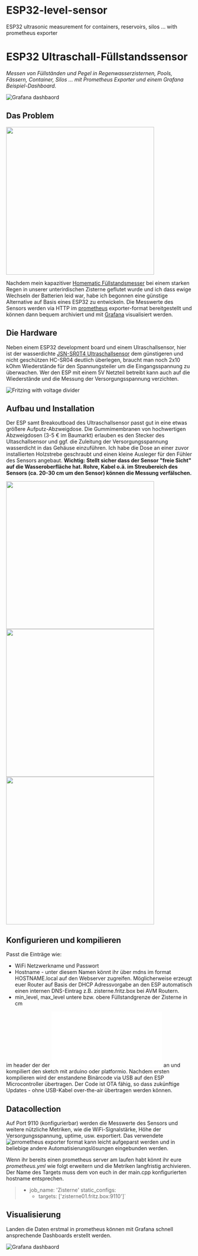 # ESP32-level-sensor
ESP32 ultrasonic measurement for containers, reservoirs, silos ... with prometheus exporter
# ESP32 Ultraschall-Füllstandssensor 

*Messen von Füllständen und Pegel in Regenwasserzisternen, Pools, Fässern, Container, Silos ... mit Prometheus Exporter und einem Grafana Beispiel-Dashboard.*

  ![Grafana dashbaord](/images/screenshot-grafana.png)
  
## Das Problem

 <img src="https://github.com/mlaber/ESP32-level-sensor/blob/main/images/old_sensor.jpg" width="400" height="400">

Nachdem mein kapazitiver [Homematic Füllstandsmesser](https://de.elv.com/elv-homematic-komplettbausatz-kapazitiver-fuellstandsmesser-hm-sen-wa-od-fuer-smart-home-hausautomation-104945) bei einem starken Regen in unserer unterirdischen Zisterne geflutet wurde und ich dass ewige Wechseln der Batterien leid war, habe ich begonnen eine günstige Alternative auf Basis eines ESP32 zu entwickeln. Die Messwerte des Sensors werden via HTTP im [prometheus](https://prometheus.io) exporter-format bereitgestellt und können dann bequem archiviert und mit [Grafana](https://grafana.com) visualisiert werden. 


## Die Hardware

Neben einem ESP32 development board und einem Ulraschallsensor, hier ist der wasserdichte [JSN-SR0T4 Ultraschallsensor](https://www.amazon.de/DollaTek-Wasserdichter-Ultraschall-Abstandssensor-Messwandler-Modul-Arduino/dp/B07PMGJ231) dem günstigeren und nicht geschützen HC-SR04 deutlich überlegen, braucht man noch 2x10 kOhm Wiederstände für den Spannungsteiler um die Eingangsspannung zu überwachen. Wer den ESP mit einem 5V Netzteil betreibt kann auch auf die Wiederstände und die Messung der Versorgungsspannung verzichten.

![Fritzing with voltage divider](/fritzing/zisterne01-voltage-divider.png)




## Aufbau und Installation

Der ESP samt Breakoutboad des Ultraschallsensor passt gut in eine etwas größere Aufputz-Abzweigdose. Die Gummimembranen von hochwertigen Abzweigdosen (3-5 € im Baumarkt) erlauben es den Stecker des Ultaschallsensor und ggf. die Zuleitung der Versorgungsspannung wasserdicht in das Gehäuse einzuführen.
Ich habe die Dose an einer zuvor installierten Holzstrebe geschraubt und einen kleine Ausleger für den Fühler des Sensors angebaut. **Wichtig: Stellt sicher dass der Sensor "freie Sicht" auf die Wasseroberfläche hat. Rohre, Kabel o.ä. im Streubereich des Sensors (ca. 20-30 cm um den Sensor) können die Messung verfälschen.**

 <img src="https://github.com/mlaber/ESP32-level-sensor/blob/main/images/prototype.jpg" width="400"> <img src="https://github.com/mlaber/ESP32-level-sensor/blob/main/images/case.jpg" width="400"> <img src="https://github.com/mlaber/ESP32-level-sensor/blob/main/images/installation2.jpg" width="400">
 
## Konfigurieren und kompilieren

Passt die Einträge wie:

* WiFi Netzwerkname und Passwort
* Hostname - unter diesem Namen könnt ihr über mdns im format HOSTNAME.local auf den Webserver zugreifen. Möglicherweise erzeugt euer Router auf Basis der DHCP Adressvorgabe an den ESP automatisch einen internen DNS-Eintrag z.B. zisterne.fritz.box bei AVM Routern.
* min_level, max_level untere bzw. obere Füllstandgrenze der Zisterne in cm 

im header der der ![main.cpp](/src/main.cpp) an und kompiliert den sketch mit arduino oder platformio. Nachdem ersten kompilieren wird der enstandene Binärcode via USB auf den ESP Microcontroller übertragen. Der Code ist OTA fähig, so dass zukünftige Updates - ohne USB-Kabel over-the-air übertragen werden können.

## Datacollection

Auf Port 9110 (konfigurierbar) werden die Messwerte des Sensors und weitere nützliche Metriken, wie die WiFi-Signalstärke, Höhe der Versorgungsspannung, uptime, usw. exportiert.
Das verwendete ![prrometheus exporter format](/images/screenshot-prometheus.png) kann leicht aufgeparst werden und in beliebige andere Automatisierungslösungen eingebunden werden. 

Wenn ihr bereits einen prometheus server am laufen habt könnt ihr eure *prometheus.yml* wie folgt erweitern und die Metriken langfristig archivieren. Der Name des Targets muss dem von euch in der main.cpp konfigurierten hostname entsprechen.

 > - job_name: 'Zisterne'
 >   static_configs:
 >     - targets: ['zisterne01.fritz.box:9110']`
      
     
  ## Visualisierung
  
  Landen die Daten erstmal in prometheus können mit Grafana schnell ansprechende Dashboards erstellt werden.
  
  ![Grafana dashbaord](/images/screenshot-grafana.png)
  
  




